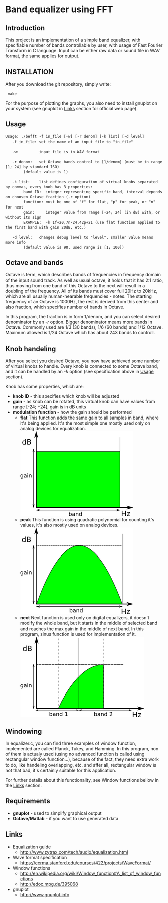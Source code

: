 Band equalizer using FFT
========================

Introduction
------------
This project is an implementation of a simple band equalizer, with specifiable number of bands controllable by user, with usage of Fast Fourier Transform in C language. Input can be either raw data or sound file in WAV format, the same applies for output.

INSTALLATION
------------
After you download the git repository, simply write:

     make

For the purpose of plotting the graphs, you also need to install gnuplot on your system (see gnuplot in [Links](#links) section for official web page).

Usage
-----
```
Usage: ./befft -f in_file [-w] [-r denom] [-k list] [-d level]
   -f in_file: set the name of an input file to "in_file"

   -w:         input file is in WAV format

   -r denom:   set Octave bands control to [1/denom] (must be in range [1; 24] by standard ISO)
        (default value is 1)

   -k list:    list defines configuration of virtual knobs separated by commas, every knob has 3 properties:
        band ID:  integer representing specific band, interval depends on choosen Octave fraction (-r option)
        function: must be one of "f" for flat, "p" for peak, or "n" for next
        gain:     integer value from range [-24; 24] (in dB) with, or without its sign
        EXAMPLE:  -k 1f+20,7n-24,42p+21 (use flat function applied to the first band with gain 20dB, etc.)

   -d level:   changes debug level to "level", smaller value means more info
        (default value is 90, used range is [1; 100])
```

Octave and bands
----------------
Octave is term, which describes bands of frequencies in frequency domain of the input sound track. As well as usual octave, it holds that it has 2:1 ratio, thus moving from one band of this Octave to the next will result in a doubling of the frequency. All of its bands must cover full 20Hz to 20kHz, which are all usually human-hearable frequencies - notes. The starting frequency of an Octave is 1000Hz, the rest is derived from this center and also fraction, which specifies number of bands in Octave.

In this program, the fraction is in form 1/denom, and you can select desired denominator by an *-r* option. Bigger denominator means more bands in Octave. Commonly used are 1/3 (30 bands), 1/6 (60 bands) and 1/12 Octave. Maximum allowed is 1/24 Octave which has about 243 bands to controll.

Knob handeling
--------------
After you select you desired Octave, you now have achieved some number of virtual knobs to handle. Every knob is connected to some Octave band, and it can be handled by an *-k* option (see specification above in [Usage](#usage) section).

Knob has some properties, which are:
 - **knob ID** - this specifies which knob will be adjusted
 - **gain** - as knob can be rotated, this virtual knob can have values from range \[-24; +24\], gain is in dB units
 - **modulation function** - how the gain should be performed
   - **flat** This function adds the same gain to all samples in band, where it's being applied. It's the most simple one mostly used only on analog devices for equalization.
![Alt text](/resources/flat.png "Flat function")
   - **peak** This function is using quadratic polynomial for counting it's values, it's also mostly used on analog devices.
![Alt text](./resources/peak.png "Peak function")
   - **next** Next function is used only on digital equalizers, it doesn't modify the whole band, but it starts in the middle of selected band and reaches the max gain in the middle of next band. In this program, sinus function is used for implementation of it.
![Alt text](/resources/next.png "Next function")

Windowing
---------
In equalizer.c, you can find three examples of window function, implemented are called Planck, Tukey, and Hamming. In this program, non of them is actualy used (using no advanced function is called using rectangular window function...), because of the fact, they need extra work to do, like handeling overlapping, etc. and after all, rectangular window is not that bad, it's certainly suitable for this application.

For further details about this functionality, see Window functions bellow in the [Links](#links) section.

Requirements
------------
 - **gnuplot** - used to simplify graphical output
 - **Octave/Matlab** - if you want to use generated data

Links
-----
 - Equalization guide
   - http://www.zytrax.com/tech/audio/equalization.html
 - Wave format specification
   - https://ccrma.stanford.edu/courses/422/projects/WaveFormat/
 - Window functions
   - http://en.wikipedia.org/wiki/Window_function#A_list_of_window_functions
   - http://edoc.mpg.de/395068
 - gnuplot
   - http://www.gnuplot.info

